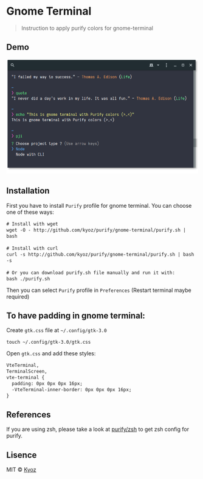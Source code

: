 # Gnome Terminal
> Instruction to apply purify colors for gnome-terminal

## Demo

<p align="center">
  <img src="../demo/gnome-terminal.png" width="900px">
</p>

## Installation

First you have to install `Purify` profile for gnome terminal. You can choose one of these ways:

```
# Install with wget
wget -O - http://github.com/kyoz/purify/gnome-terminal/purify.sh | bash

# Install with curl
curl -s http://github.com/kyoz/purify/gnome-terminal/purify.sh | bash -s

# Or you can download purify.sh file manually and run it with:
bash ./purify.sh
```

Then you can select `Purify` profile in `Preferences` (Restart terminal maybe required)

## To have padding in gnome terminal:

Create `gtk.css` file at `~/.config/gtk-3.0`

```
touch ~/.config/gtk-3.0/gtk.css
```

Open `gtk.css` and add these styles:
```
VteTerminal,
TerminalScreen,
vte-terminal {
  padding: 0px 0px 0px 16px;
  -VteTerminal-inner-border: 0px 0px 0px 16px;
}
```

## References

If you are using zsh, please take a look at [purify/zsh](https://github.com/kyoz/purify/tree/master/zsh) to get zsh config for purify.

## Lisence
MIT © [Kyoz](mailto:banminkyoz@gmail.com)
